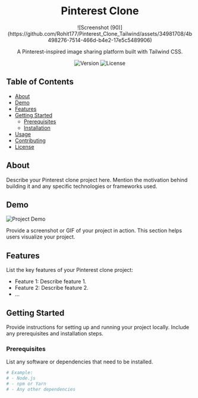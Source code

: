 
<h1 align="center">Pinterest Clone</h1>

<p align="center">
![Screenshot (90)](https://github.com/Rohit177/Pinterest_Clone_Tailwind/assets/34981708/4b498276-7514-466d-b4e2-17e5c5489906)
</p>

<p align="center">
  A Pinterest-inspired image sharing platform built with Tailwind CSS.
</p>

<!-- Add badges, if applicable -->
<p align="center">
  <img src="https://img.shields.io/badge/version-1.0.0-blue.svg" alt="Version">
  <img src="https://img.shields.io/github/license/yourusername/your-repo" alt="License">
</p>

## Table of Contents

- [About](#about)
- [Demo](#demo)
- [Features](#features)
- [Getting Started](#getting-started)
  - [Prerequisites](#prerequisites)
  - [Installation](#installation)
- [Usage](#usage)
- [Contributing](#contributing)
- [License](#license)

## About

Describe your Pinterest clone project here. Mention the motivation behind building it and any specific technologies or frameworks used.

## Demo

![Project Demo](demo-screenshot.png)

Provide a screenshot or GIF of your project in action. This section helps users visualize your project.

## Features

List the key features of your Pinterest clone project:

- Feature 1: Describe feature 1.
- Feature 2: Describe feature 2.
- ...

## Getting Started

Provide instructions for setting up and running your project locally. Include any prerequisites and installation steps.

### Prerequisites

List any software or dependencies that need to be installed.

```bash
# Example:
# - Node.js
# - npm or Yarn
# - Any other dependencies
